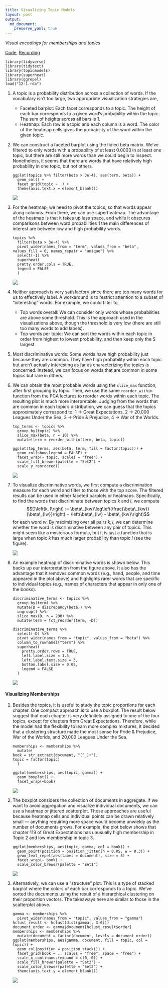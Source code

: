 ```yaml
---
title: Visualizing Topic Models
layout: post
output: 
  md_document:
    preserve_yaml: true
---
```


*Visual encodings for memberships and topics*

[Code](https://github.com/krisrs1128/stat679_code/tree/main/examples/week12/week12-2.Rmd),
[Recording](https://mediaspace.wisc.edu/media/Week%2012%20-%202%3A%20Visualizing%20Topic%20Models/1_07w1sdg7)

    library(tidyverse)
    library(tidytext)
    library(topicmodels)
    library(superheat)
    library(ggrepel)
    load("12-1.rda")

1.  A topic is a probability distribution across a collection of words.
    If the vocabulary isn’t too large, two appropriate visualization
    strategies are,

    -   Faceted barplot: Each facet corresponds to a topic. The height
        of each bar corresponds to a given word’s probability within the
        topic. The sum of heights across all bars is 1.
    -   Heatmap: Each row is a topic and each column is a word. The
        color of the heatmap cells gives the probability of the word
        within the given topic.

2.  We can construct a faceted barplot using the tidied beta matrix.
    We’ve filtered to only words with a probability of at least 0.0003
    in at least one topic, but there are still more words than we could
    begin to inspect. Nonetheless, it seems that there are words that
    have relatively high probability in one topic, but not others.

        ggplot(topics %>% filter(beta > 3e-4), aes(term, beta)) +
          geom_col() +
          facet_grid(topic ~ .) +
          theme(axis.text.x = element_blank())

    ![](/stat679_notes/assets/week12-2/unnamed-chunk-4-1.png)

3.  For the heatmap, we need to pivot the topics, so that words appear
    along columns. From there, we can use superheatmap. The advantage of
    the heatmap is that it takes up less space, and while it obscures
    comparisons between word probabilities 1 the main differences of
    interest are between low and high probability words.

        topics %>%
          filter(beta > 3e-4) %>%
          pivot_wider(names_from = "term", values_from = "beta", values_fill = 0, names_repair = "unique") %>%
          select(-1) %>%
          superheat(
          pretty.order.cols = TRUE,
          legend = FALSE
          )

    ![](/stat679_notes/assets/week12-2/unnamed-chunk-5-1.png)

4.  Neither approach is very satisfactory since there are too many words
    for us to effectively label. A workaround is to restrict attention
    to a subset of “interesting” words. For example, we could filter to,

    -   Top words overall: We can consider only words whose
        probabilities are above some threshold. This is the approach
        used in the visualizations above, though the threshold is very
        low (there are still too many words to add labels).
    -   Top words per topic: We can sort the words within each topic in
        order from highest to lowest probability, and then keep only the
        S largest.

5.  Most discriminative words: Some words have high probability just
    because they are common. They have high probability within each
    topic but aren’t actually interesting as far as characterizing the
    topics is concerned. Instead, we can focus on words that are common
    in some topics but rare in others.

6.  We can obtain the most probable words using the `slice_max`
    function, after first grouping by topic. Then, we use the same
    `reorder_within` function from the PCA lectures to reorder words
    within each topic. The resulting plot is much more interpretable.
    Judging from the words that are common in each topic’s distribution,
    we can guess that the topics approximately correspond to: 1 -&gt;
    Great Expectations, 2 -&gt; 20,000 Leagues Under the Sea, 3 -&gt;
    Pride & Prejudice, 4 -&gt; War of the Worlds.

        top_terms <- topics %>%
          group_by(topic) %>%
          slice_max(beta, n = 10) %>%
          mutate(term = reorder_within(term, beta, topic))

        ggplot(top_terms, aes(beta, term, fill = factor(topic))) +
          geom_col(show.legend = FALSE) +
          facet_wrap(~ topic, scales = "free") +
          scale_fill_brewer(palette = "Set2") +
          scale_y_reordered()

    ![](/stat679_notes/assets/week12-2/unnamed-chunk-6-1.png)

7.  To visualize discriminative words, we first compute a discrimination
    measure for each word and filter to those with the top score. The
    filtered results can be used in either faceted barplots or heatmaps.
    Specifically, to find the words that discriminate between topics *k*
    and *l*, we compute
    $$D\left(k, l\right) := \beta\_{kw}\log\left(\frac{\beta\_{kw}}{\beta\_{lw}}\right) + \left(\beta\_{lw} - \beta\_{kw}\right)$$
    for each word *w*. By maximizing over all pairs *k*, *l*, we can
    determine whether the word is discriminative between any pair of
    topics. This might seem like a mysterious formula, but it is just a
    function that is large when topic *k* has much larger probability
    than topic *l* (see the figure).

    ![](/stat679_notes/assets/week12-2/unnamed-chunk-7-1.png)

8.  An example heatmap of discriminative words is shown below. This
    backs up our interpretation from the figure above. It also has the
    advantage that it removes common words (e.g., hand, people, and time
    appeared in the plot above) and highlights rarer words that are
    specific to individual topics (e.g., names of characters that appear
    in only one of the books).

        discriminative_terms <- topics %>%
          group_by(term) %>%
          mutate(D = discrepancy(beta)) %>%
          ungroup() %>%
          slice_max(D, n = 200) %>%
          mutate(term = fct_reorder(term, -D))

        discriminative_terms %>%
          select(-D) %>%
          pivot_wider(names_from = "topic", values_from = "beta") %>%
          column_to_rownames("term") %>%
          superheat(
            pretty.order.rows = TRUE,
            left.label.size = 1.5,
            left.label.text.size = 3,
            bottom.label.size = 0.05,
            legend = FALSE
          )

    ![](/stat679_notes/assets/week12-2/unnamed-chunk-8-1.png)

#### Visualizing Memberships

1.  Besides the topics, it is useful to study the topic proportions for
    each chapter. One compact approach is to use a boxplot. The result
    below suggest that each chapter is very definitely assigned to one
    of the four topics, except for chapters from Great Expectations.
    Therefore, while the model had the flexibility to learn more complex
    mixtures, it decided that a clustering structure made the most sense
    for Pride & Prejudice, War of the Worlds, and 20,000 Leagues Under
    the Sea.

        memberships <- memberships %>%
          mutate(
        book = str_extract(document, "[^_]+"),
        topic = factor(topic)
          )

        ggplot(memberships, aes(topic, gamma)) +
          geom_boxplot() +
          facet_wrap(~book)

    ![](/stat679_notes/assets/week12-2/unnamed-chunk-9-1.png)

2.  The boxplot considers the collection of documents in aggregate. If
    we want to avoid aggregation and visualize individual documents, we
    can use a heatmap or jittered scatterplot. These approaches are
    useful because heatmap cells and individual points can be drawn
    relatively small — anything requiring more space would become
    unwieldy as the number of documents grows. For example, the plot
    below shows that chapter 119 of Great Expectations has unusually
    high membership in Topic 2 and low membership in topic 3.

        ggplot(memberships, aes(topic, gamma, col = book)) +
          geom_point(position = position_jitter(h = 0.05, w = 0.3)) +
          geom_text_repel(aes(label = document), size = 3) +
          facet_wrap(~ book) +
          scale_color_brewer(palette = "Set1")

    ![](/stat679_notes/assets/week12-2/unnamed-chunk-10-1.png)

3.  Alternatively, we can use a “structure” plot. This is a type of
    stacked barplot where the colors of each bar corresponds to a topic.
    We’ve sorted the documents using the result of a hierarchical
    clustering on their proportion vectors. The takeaways here are
    similar to those in the scatterplot above.

        gamma <- memberships %>%
          pivot_wider(names_from = "topic", values_from = "gamma")
        hclust_result <- hclust(dist(gamma[, 3:6]))
        document_order <- gamma$document[hclust_result$order]
        memberships <- memberships %>%
          mutate(document = factor(document, levels = document_order))
        ggplot(memberships, aes(gamma, document, fill = topic, col = topic)) +
          geom_col(position = position_stack()) +
          facet_grid(book ~ ., scales = "free", space = "free") +
          scale_x_continuous(expand = c(0, 0)) +
          scale_fill_brewer(palette = "Set2") +
          scale_color_brewer(palette = "Set2") +
          theme(axis.text.y = element_blank())

    ![](/stat679_notes/assets/week12-2/unnamed-chunk-11-1.png)
